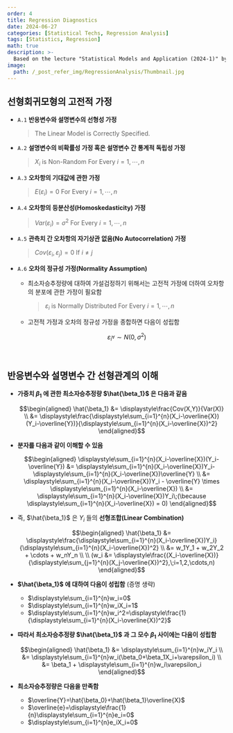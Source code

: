 ```yaml
---
order: 4
title: Regression Diagnostics
date: 2024-06-27
categories: [Statistical Techs, Regression Analysis]
tags: [Statistics, Regression]
math: true
description: >-
  Based on the lecture "Statistical Models and Application (2024-1)" by Prof. Yeo Jin Chung, Dept. of Data Science, The Grad. School, Kookmin Univ.
image:
  path: /_post_refer_img/RegressionAnalysis/Thumbnail.jpg
---
```


## 선형회귀모형의 고전적 가정

- `A.1` **반응변수와 설명변수의 선형성 가정**

    >The Linear Model is Correctly Specified.

- `A.2` **설명변수의 비확률성 가정 혹은 설명변수 간 통계적 독립성 가정**

    >$X_i$ is Non-Random For Every $i=1,\cdots,n$

- `A.3` **오차항의 기대값에 관한 가정**

    >$E(\varepsilon_i)=0$ For Every $i=1,\cdots,n$

- `A.4` **오차항의 등분산성(Homoskedasticity) 가정**

    >$Var(\varepsilon_i)=\sigma^2$ For Every $i=1,\cdots,n$

- `A.5` **관측치 간 오차항의 자기상관 없음(No Autocorrelation) 가정**

    >$Cov(\varepsilon_i, \varepsilon_j)=0$ If $i \ne j$

- `A.6` **오차의 정규성 가정(Normality Assumption)**
    - 최소자승추정량에 대하여 가설검정하기 위해서는 고전적 가정에 더하여 오차항의 분포에 관한 가정이 필요함

        >$\varepsilon_i$ is Normally Distributed For Every $i=1,\cdots,n$

    - 고전적 가정과 오차의 정규성 가정을 종합하면 다음이 성립함

        $$
        \varepsilon_{i^\forall} \sim N(0, \sigma^2)
        $$

</br>

## 반응변수와 설명변수 간 선형관계의 이해

- **가중치 $\beta_1$ 에 관한 최소자승추정량 $\hat{\beta_1}$ 은 다음과 같음**

    $$\begin{aligned}
    \hat{\beta_1}
    &= \displaystyle\frac{Cov(X,Y)}{Var(X)} \\
    &= \displaystyle\frac{\displaystyle\sum_{i=1}^{n}(X_i-\overline{X})(Y_i-\overline{Y})}{\displaystyle\sum_{i=1}^{n}(X_i-\overline{X})^2}
    \end{aligned}$$

- **분자를 다음과 같이 이해할 수 있음**

    $$\begin{aligned}
    \displaystyle\sum_{i=1}^{n}(X_i-\overline{X})(Y_i-\overline{Y})
    &= \displaystyle\sum_{i=1}^{n}(X_i-\overline{X})Y_i-\displaystyle\sum_{i=1}^{n}(X_i-\overline{X})\overline{Y} \\
    &= \displaystyle\sum_{i=1}^{n}(X_i-\overline{X})Y_i - \overline{Y} \times \displaystyle\sum_{i=1}^{n}(X_i-\overline{X}) \\
    &= \displaystyle\sum_{i=1}^{n}(X_i-\overline{X})Y_i\;(\because \displaystyle\sum_{i=1}^{n}(X_i-\overline{X}) = 0)
    \end{aligned}$$

- 즉, $\hat{\beta_1}$ 은 $Y_i$ 들의 **선형조합(Linear Combination)**

    $$\begin{aligned}
    \hat{\beta_1}
    &= \displaystyle\frac{\displaystyle\sum_{i=1}^{n}(X_i-\overline{X})Y_i}{\displaystyle\sum_{i=1}^{n}(X_i-\overline{X})^2} \\
    &= w_1Y_1 + w_2Y_2 + \cdots + w_nY_n \\
    \\
    (w_i
    &= \displaystyle\frac{(X_i-\overline{X})}{\displaystyle\sum_{j=1}^{n}(X_j-\overline{X})^2},\;i=1,2,\cdots,n)
    \end{aligned}$$

- **$\hat{\beta_1}$ 에 대하여 다음이 성립함** (증명 생략)
    - $\displaystyle\sum_{i=1}^{n}w_i=0$
    - $\displaystyle\sum_{i=1}^{n}w_iX_i=1$
    - $\displaystyle\sum_{i=1}^{n}w_i^2=\displaystyle\frac{1}{\displaystyle\sum_{i=1}^{n}(X_i-\overline{X})^2}$

- **따라서 최소자승추정량 $\hat{\beta_1}$ 과 그 모수 $\beta_1$ 사이에는 다음이 성립함**

    $$\begin{aligned}
    \hat{\beta_1}
    &= \displaystyle\sum_{i=1}^{n}w_iY_i \\
    &= \displaystyle\sum_{i=1}^{n}w_i(\beta_0+\beta_1X_i+\varepsilon_i) \\
    &= \beta_1 + \displaystyle\sum_{i=1}^{n}w_i\varepsilon_i
    \end{aligned}$$

- **최소자승추정량은 다음을 만족함**
    - $\overline{Y}=\hat{\beta_0}+\hat{\beta_1}\overline{X}$
    - $\overline{e}=\displaystyle\frac{1}{n}\displaystyle\sum_{i=1}^{n}e_i=0$
    - $\displaystyle\sum_{i=1}^{n}e_iX_i=0$